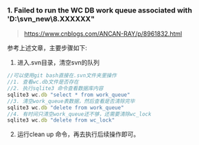 ### 1. Failed to run the WC DB work queue associated with 'D:\svn_new\8.XXXXXX"

> https://www.cnblogs.com/ANCAN-RAY/p/8961832.html

参考上述文章，主要步骤如下:

1. 进入.svn目录，清空svn的队列

```javascript
//可以使用git bash直接在.svn文件夹里操作
//1. 查看wc.db文件是否存在
//2. 执行sqlite3 命令查看数据库内容
sqlite3 wc.db "select * from work_queue"
//3. 清空work_queue表数据，然后查看是否清除完毕
sqlite3 wc.db "delete from work_queue"
//4. 有时间只清空work_queue还不够，还需要清除wc_lock
sqlite3 wc.db "delete from wc_lock"
```

2. 运行clean up 命令，再去执行后续操作即可。
